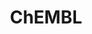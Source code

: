 ---
layout: default
bigquery: https://console.cloud.google.com/bigquery?p=patents-public-data&d=ebi_chembl&page=dataset
citation: '"The ChEMBL database in 2017." Anna Gaulton, Anne Hersey, Michał Nowotka,
  A Patrícia Bento, Jon Chambers, David Mendez, Prudence Mutowo, Francis Atkinson,
  Louisa J Bellis, Elena Cibrián-Uhalte, Mark Davies, Nathan Dedman, Anneli Karlsson,
  María Paula Magariños, John P Overington, George Papadatos, Ines Smit, Andrew R
  Leach Nucleic acids Research (2017) 45 (Database Issue), D945-D954'
contributors: European Bioinformatics Institute
cost: None
description: ChEMBL Data is a manually curated database of small molecules used in
  drug discovery, including information about existing patented drugs.
documentation: 'schema: https://www.ebi.ac.uk/chembl/db_schema


  '
last_edit: Mon, 04 Apr 2022 19:07:30 GMT
location: https://console.cloud.google.com/marketplace/product/google_patents_public_datasets/chembl
maintained_by: EMBL-EBI, an outstation of European Molecular Biology Laboratory
related_publications: '

  ChEMBL: towards direct deposition of bioassay data.


  Mendez D, Gaulton A, Bento AP, Chambers J, De Veij M, Félix E, Magariños MP, Mosquera
  JF, Mutowo P, Nowotka M, Gordillo-Marañón M, Hunter F, Junco L, Mugumbate G, Rodriguez-Lopez
  M, Atkinson F, Bosc N, Radoux CJ, Segura-Cabrera A, Hersey A, Leach AR.


  — Nucleic Acids Res. 2019; 47(D1):D930-D940. doi: 10.1093/nar/gky1075

  '
schema_fields: '[''compd_id'', ''syn_type'', ''mec_id'', ''approval_date'', ''comments'',
  ''molregno'', ''oc_id'', ''site_residues'', ''l8'', ''usan_substem'', ''published_value'',
  ''type'', ''hbd_lipinski'', ''formulation_id'', ''mc_target_type'', ''cx_logd'',
  ''site_id'', ''enzyme_name'', ''name'', ''innovator_company'', ''disease_efficacy'',
  ''protein_class_synonym'', ''applicant_full_name'', ''go_id'', ''variant_id'', ''cell_name'',
  ''ref_type'', ''parameter_value'', ''activity_id'', ''sequence'', ''doi'', ''standard_upper_value'',
  ''orig_description'', ''patent_id'', ''selectivity_comment'', ''l5'', ''active_ingredient'',
  ''assay_test_type'', ''prod_pat_id'', ''caloha_id'', ''class_level'', ''targrel_id'',
  ''assay_strain'', ''chembl_id'', ''cx_logp'', ''title'', ''tid_fixed'', ''mechanism_comment'',
  ''assay_desc'', ''natural_product'', ''efo_id'', ''indication_class'', ''ddd_comment'',
  ''chirality'', ''country'', ''entity_id'', ''journal'', ''oral'', ''met_conversion'',
  ''src_short_name'', ''cx_most_bpka'', ''component_synonym'', ''cpd_str_alert_id'',
  ''predbind_id'', ''activity_count'', ''authors'', ''prediction_method'', ''helm_notation'',
  ''pref_name'', ''component_type'', ''accession'', ''cellosaurus_id'', ''canonical_smiles'',
  ''drug_record_id'', ''l4'', ''dosage_form'', ''src_compound_id'', ''description'',
  ''relation'', ''efo_term'', ''domain_type'', ''protein_class_id'', ''mol_hrac_id'',
  ''activity_comment'', ''chebi_par_id'', ''cell_ontology_id'', ''previous_company'',
  ''alert_set_id'', ''withdrawn_flag'', ''acd_logd'', ''usan_year'', ''irac_class_id'',
  ''molsyn_id'', ''product_id'', ''level5'', ''ass_cls_map_id'', ''molecule_type'',
  ''molfile'', ''company'', ''mw_monoisotopic'', ''standard_inchi_key'', ''full_mwt'',
  ''source'', ''warning_id'', ''data_validity_comment'', ''alert_id'', ''set_name'',
  ''normal_range_min'', ''polymer_flag'', ''log_id'', ''mesh_heading'', ''relationship_type'',
  ''metref_id'', ''domain_description'', ''last_page'', ''aromatic_rings'', ''assay_organism'',
  ''mw_freebase'', ''binding_site_comment'', ''prodrug'', ''assay_id'', ''full_molformula'',
  ''hbd'', ''warning_type'', ''mol_atc_id'', ''warning_country'', ''upper_value'',
  ''short_name'', ''parent_type'', ''tissue_id'', ''db_source'', ''mc_target_name'',
  ''confidence_score'', ''cell_source_organism'', ''ridx'', ''doc_type'', ''cell_id'',
  ''withdrawn_year'', ''first_approval'', ''ro3_pass'', ''l6'', ''aidx'', ''clo_id'',
  ''sitecomp_id'', ''target_type'', ''ddd_value'', ''ref_url'', ''published_relation'',
  ''pathway_key'', ''component_id'', ''alogp'', ''parameter_type'', ''target_mapping'',
  ''ddd_units'', ''frac_code'', ''last_active'', ''delist_flag'', ''idx'', ''compound_key'',
  ''entity_type'', ''active_molregno'', ''domain_name'', ''cx_most_apka'', ''publication_number'',
  ''withdrawn_reason'', ''standard_flag'', ''toid'', ''hrac_code'', ''source_domain_id'',
  ''bei'', ''route'', ''mc_organism'', ''action_type'', ''stem'', ''level2_description'',
  ''tbl'', ''uberon_id'', ''mc_tax_id'', ''drugind_id'', ''doc_id'', ''protclasssyn_id'',
  ''qudt_units'', ''normal_range_max'', ''acd_most_bpka'', ''usan_stem'', ''mol_frac_id'',
  ''uo_units'', ''cell_description'', ''who_name'', ''first_page'', ''max_phase'',
  ''updated_on'', ''src_assay_id'', ''assay_category'', ''assay_subcellular_fraction'',
  ''warning_class'', ''std_act_id'', ''bto_id'', ''psa'', ''text_value'', ''num_ro5_violations'',
  ''met_id'', ''subgroup'', ''creation_date'', ''withdrawn_class'', ''start_position'',
  ''ingredient'', ''mol_irac_id'', ''drug_product_flag'', ''co_stem_id'', ''related_tid'',
  ''comp_class_id'', ''drug_substance_flag'', ''tax_id'', ''pubmed_id'', ''trade_name'',
  ''smarts'', ''volume'', ''qed_weighted'', ''parenteral'', ''standard_value'', ''level2'',
  ''potential_duplicate'', ''met_comment'', ''max_phase_for_ind'', ''synonyms'', ''standard_inchi'',
  ''parent_id'', ''relationship'', ''standard_units'', ''isoform'', ''record_id'',
  ''issue'', ''patent_use_code'', ''lle'', ''class_type'', ''patent_expire_date'',
  ''version'', ''warning_description'', ''l3'', ''warnref_id'', ''stat'', ''level1_description'',
  ''topical'', ''hba'', ''acd_most_apka'', ''nda_type'', ''heavy_atoms'', ''hba_lipinski'',
  ''priority'', ''status'', ''db_version'', ''path'', ''actsm_id'', ''compound_name'',
  ''black_box_warning'', ''mc_target_accession'', ''irac_code'', ''assay_tax_id'',
  ''cell_source_tax_id'', ''level3_description'', ''alert_name'', ''sequence_md5sum'',
  ''strength'', ''bao_format'', ''year'', ''parent_go_id'', ''end_position'', ''enzyme_tid'',
  ''mechanism_of_action'', ''ad_type'', ''inorganic_flag'', ''l7'', ''units'', ''curated_by'',
  ''frac_class_id'', ''rgid'', ''usan_stem_definition'', ''usan_stem_id'', ''standard_type'',
  ''label'', ''definition'', ''downgraded'', ''num_alerts'', ''submission_date'',
  ''structure_type'', ''withdrawn_country'', ''value'', ''who_extra'', ''job_id'',
  ''species_group_flag'', ''published_type'', ''ap_id'', ''metabolite_record_id'',
  ''aspect'', ''molecular_species'', ''src_description'', ''pchembl_value'', ''patent_no'',
  ''mesh_id'', ''acd_logp'', ''pathway_id'', ''curation_comment'', ''therapeutic_flag'',
  ''parent_molregno'', ''abstract'', ''ddd_admr'', ''organism'', ''confidence'', ''src_id'',
  ''hrac_class_id'', ''le'', ''atc_code'', ''research_stem'', ''standard_text_value'',
  ''sei'', ''smid'', ''level4_description'', ''homologue'', ''assay_source'', ''comp_go_id'',
  ''compsyn_id'', ''rtb'', ''l1'', ''direct_interaction'', ''biocomp_id'', ''ref_id'',
  ''assay_tissue'', ''res_stem_id'', ''first_in_class'', ''targcomp_id'', ''stem_class'',
  ''published_units'', ''domain_id'', ''site_name'', ''relationship_desc'', ''standard_relation'',
  ''cell_source_tissue'', ''ddd_id'', ''dosed_ingredient'', ''level3'', ''major_class'',
  ''warning_year'', ''cl_lincs_id'', ''mutation'', ''protein_class_desc'', ''tid'',
  ''updated_by'', ''level1'', ''bao_id'', ''substrate_record_id'', ''assay_class_id'',
  ''assay_param_id'', ''result_flag'', ''indref_id'', ''availability_type'', ''assay_cell_type'',
  ''l2'', ''mecref_id'', ''level4'', ''cidx'', ''molecular_mechanism'', ''bao_endpoint'',
  ''assay_type'', ''annotation'', ''as_id'', ''target_desc'', ''num_lipinski_ro5_violations'']'
shortname: chembl
tags:
- biotechnology
- health
- chemical
- bioinformatics
- medical
terms_of_use: CC BY-SA 3.0
title: ChEMBL
uuid: e232a192-965c-4ec9-904c-155b6dfe56c5
---